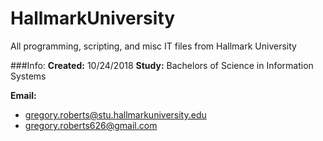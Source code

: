 # HallmarkUniversity
All programming, scripting, and misc IT files from Hallmark University

###Info:
**Created:** 10/24/2018
**Study:** 
Bachelors of Science in Information Systems

**Email:** 
- gregory.roberts@stu.hallmarkuniversity.edu
- gregory.roberts626@gmail.com
